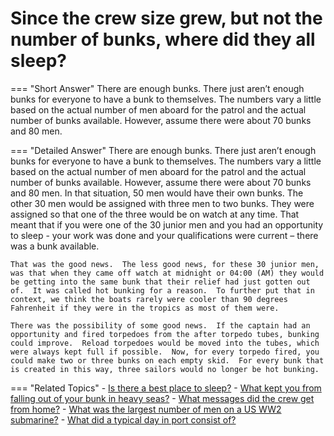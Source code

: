 # Since the crew size grew, but not the number of bunks, where did they all sleep?


=== "Short Answer"
    There are enough bunks. There just aren’t enough bunks for everyone to have a bunk to themselves. The numbers vary a little based on the actual number of men aboard for the patrol and the actual number of bunks available. However, assume there were about 70 bunks and 80 men.

=== "Detailed Answer"
    There are enough bunks.  There just aren’t enough bunks for everyone to have a bunk to themselves.  The numbers vary a little based on the actual number of men aboard for the patrol and the actual number of bunks available.  However, assume there were about 70 bunks and 80 men.  In that situation, 50 men would have their own bunks.  The other 30 men would be assigned with three men to two bunks.  They were assigned so that one of the three would be on watch at any time.  That meant that if you were one of the 30 junior men and you had an opportunity to sleep - your work was done and your qualifications were current – there was a bunk available.

    That was the good news.  The less good news, for these 30 junior men, was that when they came off watch at midnight or 04:00 (AM) they would be getting into the same bunk that their relief had just gotten out of.  It was called hot bunking for a reason.  To further put that in context, we think the boats rarely were cooler than 90 degrees Fahrenheit if they were in the tropics as most of them were.

    There was the possibility of some good news.  If the captain had an opportunity and fired torpedoes from the after torpedo tubes, bunking could improve.  Reload torpedoes would be moved into the tubes, which were always kept full if possible.  Now, for every torpedo fired, you could make two or three bunks on each empty skid.  For every bunk that is created in this way, three sailors would no longer be hot bunking.

=== "Related Topics"
    - [Is there a best place to sleep?](./is-there-a-best-place-to-sleep.md)
    - [What kept you from falling out of your bunk in heavy seas?](./what-kept-you-from-falling-out-of-your-bunk-in-heavy-seas.md)
    - [What messages did the crew get from home?](./what-messages-did-the-crew-get-from-home.md)
    - [What was the largest number of men on a US WW2 submarine?](./what-was-the-largest-number-of-men-on-a-us-ww2-submarine.md)
    - [What did a typical day in port consist of?](./what-did-a-typical-day-in-port-consist-of.md)
